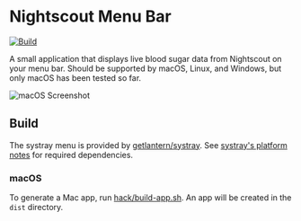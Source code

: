# Nightscout Menu Bar

[![Build](https://github.com/gabe565/nightscout-menu-bar/actions/workflows/build.yml/badge.svg)](https://github.com/gabe565/nightscout-menu-bar/actions/workflows/build.yml)

A small application that displays live blood sugar data from Nightscout on your menu bar.
Should be supported by macOS, Linux, and Windows, but only macOS has been tested so far.

![macOS Screenshot](../assets/macos-screenshot.png?raw=true)

## Build

The systray menu is provided by
[getlantern/systray](https://github.com/getlantern/systray). See
[systray's platform notes](https://github.com/getlantern/systray#platform-notes)
for required dependencies.

### macOS

To generate a Mac app, run [hack/build-app.sh](hack/build-app.sh).
An app will be created in the `dist` directory.
